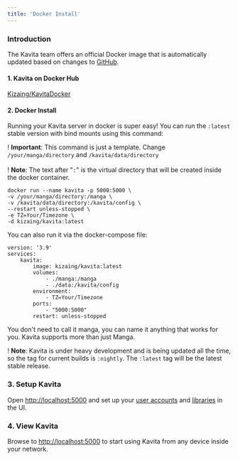 ```yaml
---
title: 'Docker Install'
---
```


### Introduction

The Kavita team offers an official Docker image that is automatically updated based on changes to [GitHub](https://github.com/Kareadita/Kavita).

#### 1. Kavita on Docker Hub

[Kizaing/KavitaDocker](https://hub.docker.com/r/kizaing/kavita)

#### 2. Docker Install


Running your Kavita server in docker is super easy! You can run the `:latest` stable version with bind mounts using this command:

! **Important**: This command is just a template. Change `/your/manga/directory` and `/kavita/data/directory`<br/><br/>
! **Note**: The text after "`:`" is the virtual directory that will be created inside the docker container.

```
docker run --name kavita -p 5000:5000 \
-v /your/manga/directory:/manga \
-v /kavita/data/directory:/kavita/config \
--restart unless-stopped \
-e TZ=Your/Timezone \
-d kizaing/kavita:latest
```
You can also run it via the docker-compose file:
```
version: '3.9'
services:
    kavita:
        image: kizaing/kavita:latest
        volumes:
            - ./manga:/manga
            - ./data:/kavita/config
        environment:
            - TZ=Your/Timezone
        ports:
            - "5000:5000"
        restart: unless-stopped
```
You don't need to call it manga, you can name it anything that works for you. Kavita supports more than just Manga.

!  **Note**: Kavita is under heavy development and is being updated all the time, so the tag for current builds is `:nightly`. The `:latest` tag will be the latest stable release.

### 3. Setup Kavita
Open [http://localhost:5000](http://localhost:5000) and set up your [user accounts](https://wiki.kavitareader.com/guides/user-management) and [libraries](https://wiki.kavitareader.com/guides/adding-a-library) in the UI.

### 4. View Kavita

Browse to [http://localhost:5000](http://localhost:5000) to start using Kavita from any device inside your network.